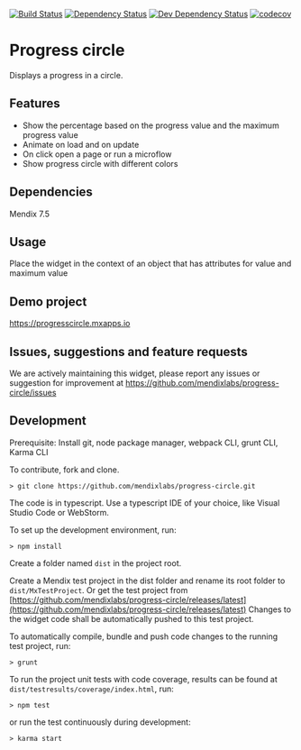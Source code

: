 [![Build Status](https://travis-ci.org/mendixlabs/progress-circle.svg?branch=master)](https://travis-ci.org/mendixlabs/progress-circle)
[![Dependency Status](https://david-dm.org/mendixlabs/progress-circle.svg)](https://david-dm.org/mendixlabs/progress-circle)
[![Dev Dependency Status](https://david-dm.org/mendixlabs/progress-circle.svg#info=devDependencies)](https://david-dm.org/mendixlabs/progress-circle#info=devDependencies)
[![codecov](https://codecov.io/gh/mendixlabs/progress-circle/branch/master/graph/badge.svg)](https://codecov.io/gh/mendixlabs/progress-circle)

# Progress circle
Displays a progress in a circle.

## Features
* Show the percentage based on the progress value and the maximum progress value
* Animate on load and on update
* On click open a page or run a microflow
* Show progress circle with different colors

## Dependencies
Mendix 7.5

## Usage
Place the widget in the context of an object that has attributes for value and maximum value

## Demo project
https://progresscircle.mxapps.io

## Issues, suggestions and feature requests
We are actively maintaining this widget, please report any issues or suggestion for improvement at https://github.com/mendixlabs/progress-circle/issues

## Development
Prerequisite: Install git, node package manager, webpack CLI, grunt CLI, Karma CLI

To contribute, fork and clone.

    > git clone https://github.com/mendixlabs/progress-circle.git

The code is in typescript. Use a typescript IDE of your choice, like Visual Studio Code or WebStorm.

To set up the development environment, run:

    > npm install

Create a folder named `dist` in the project root.


Create a Mendix test project in the dist folder and rename its root folder to `dist/MxTestProject`. Or get the test project from [https://github.com/mendixlabs/progress-circle/releases/latest](https://github.com/mendixlabs/progress-circle/releases/latest) Changes to the widget code shall be automatically pushed to this test project.

To automatically compile, bundle and push code changes to the running test project, run:

    > grunt

To run the project unit tests with code coverage, results can be found at `dist/testresults/coverage/index.html`, run:

    > npm test

or run the test continuously during development:

    > karma start
